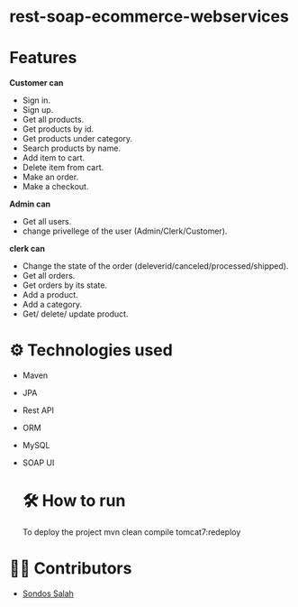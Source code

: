 # rest-soap-ecommerce-webservices
 
# Features
<b> Customer can </b>
  - Sign in.
  - Sign up.
  - Get all products.
  - Get products by id.
  - Get products under category.
  - Search products by name.
  - Add item to cart.
  - Delete item from cart.
  - Make an order.
  - Make a checkout.


<b> Admin can </b>
  - Get all users.
  - change privellege of the user (Admin/Clerk/Customer).
 
<b> clerk can </b>
  - Change the state of the order (deleverid/canceled/processed/shipped).
  - Get all orders.
  - Get orders by its state.
  - Add a product.
  - Add a category.
  - Get/ delete/ update product.
  
  # ⚙ Technologies used
* Maven
* JPA
* Rest API
* ORM
* MySQL
* SOAP UI
  
  # 🛠 How to run
  To deploy the project 
  mvn clean compile tomcat7:redeploy
  
  
# 👷‍♀️ Contributors
* [Sondos Salah](https://github.com/sondossalahh)
